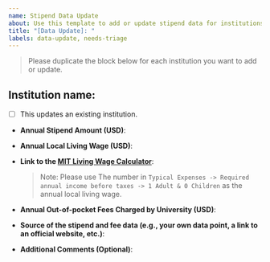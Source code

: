 ```yaml
---
name: Stipend Data Update
about: Use this template to add or update stipend data for institutions.
title: "[Data Update]: "
labels: data-update, needs-triage
--- 
```


> Please duplicate the block below for each institution you want to add or update.

## Institution name: 

* [ ] This updates an existing institution. 

- **Annual Stipend Amount (USD)**: 

- **Annual Local Living Wage (USD)**:

- **Link to the [MIT Living Wage Calculator](http://livingwage.mit.edu/)**: 

  > Note: Please use The number in `Typical Expenses -> Required annual income before taxes -> 1 Adult & 0 Children` as the annual local living wage.

- **Annual Out-of-pocket Fees Charged by University (USD)**:

- **Source of the stipend and fee data (e.g., your own data point, a link to an official website, etc.)**: 

- **Additional Comments (Optional)**: 